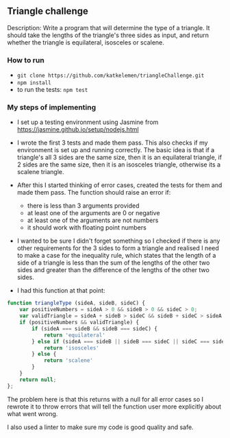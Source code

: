 ## Triangle challenge

Description: Write a program that will determine the type of a triangle. It should take the lengths of the triangle's three sides as input, and return whether the triangle is equilateral, isosceles or scalene.

### How to run

- ``` git clone https://github.com/katkelemen/triangleChallenge.git ```
- ``` npm install ```
- to run the tests: ``` npm test ```

### My steps of implementing

- I set up a testing environment using Jasmine from https://jasmine.github.io/setup/nodejs.html

- I wrote the first 3 tests and made them pass. This also checks if my environment is set up and running correctly. The basic idea is that if a triangle's all 3 sides are the same size, then it is an equilateral triangle, if 2 sides are the same size, then it is an isosceles triangle, otherwise its a scalene triangle.

- After this I started thinking of error cases, created the tests for them and made them pass. The function should raise an error if:
    - there is less than 3 arguments provided
    - at least one of the arguments are 0 or negative
    - at least one of the arguments are not numbers
    - it should work with floating point numbers

- I wanted to be sure I didn't forget something so I checked if there is any other requirements for the 3 sides to form a triangle and realised I need to make a case for the inequality rule, which states that the length of a side of a triangle is less than the sum of the lengths of the other two sides and greater than the difference of the lengths of the other two sides.

- I had this function at that point:

``` javascript
function triangleType (sideA, sideB, sideC) {
	var positiveNumbers = sideA > 0 && sideB > 0 && sideC > 0;
	var validTriangle = sideA + sideB > sideC && sideB + sideC > sideA && sideA + sideC > sideB;
	if (positiveNumbers && validTriangle) {
		if (sideA === sideB && sideB === sideC) {
			return 'equilateral'
		} else if (sideA === sideB || sideB === sideC || sideC === sideA) {
			return 'isosceles'
		} else {
			return 'scalene'
		}
	}
	return null;
};
```

The problem here is that this returns with a null for all error cases so I rewrote it to throw errors that will tell the function user more explicitly about what went wrong.

I also used a linter to make sure my code is good quality and safe.
